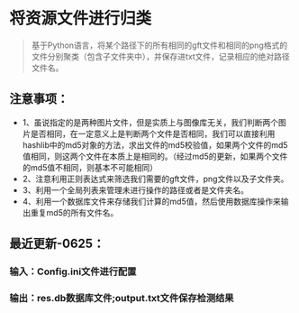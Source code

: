 # 将资源文件进行归类
> 基于Python语言，将某个路径下的所有相同的gft文件和相同的png格式的文件分别聚类（包含子文件夹中），并保存进txt文件，记录相应的绝对路径文件名。
## 注意事项：
* 1、虽说指定的是两种图片文件，但是实质上与图像库无关，我们判断两个图片是否相同，在一定意义上是判断两个文件是否相同，我们可以直接利用hashlib中的md5对象的方法，求出文件的md5校验值，如果两个文件的md5值相同，则这两个文件在本质上是相同的。（经过md5的更新，如果两个文件的md5值不相同，则基本不可能相同）
* 2、注意利用正则表达式来筛选我们需要的gft文件，png文件以及子文件夹。
* 3、利用一个全局列表来管理未进行操作的路径或者是文件夹名。
* 4、利用一个数据库文件来存储我们计算的md5值，然后使用数据库操作来输出重复md5的所有文件名。


## 最近更新-0625：
### 输入：Config.ini文件进行配置
### 输出：res.db数据库文件;output.txt文件保存检测结果
